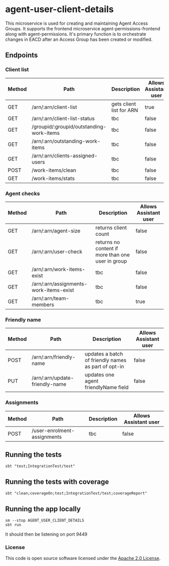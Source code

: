 
# agent-user-client-details

This microservice is used for creating and maintaining Agent Access Groups. It supports the frontend microservice agent-permissions-frontend along with agent-permissions. It's primary function is to orchestrate changes in EACD after an Access Group has been created or modified. 

## Endpoints

### Client list

| **Method** | **Path**                       | **Description**                           |Allows Assistant user|
|------------|--------------------------------|-------------------------------------------|----|
| GET   | /arn/:arn/client-list    | gets client list for ARN             | true |
| GET  | /arn/:arn/client-list-status           | tbc  | false |
| GET  | /groupid/:groupid/outstanding-work-items          |  tbc  | false |
| GET  | /arn/:arn/outstanding-work-items           | tbc  | false |
| GET  | /arn/:arn/clients-assigned-users           | tbc  | false |
| POST  | /work-items/clean           | tbc  | false |
| GET  | /work-items/stats           | tbc  | false |

### Agent checks

| **Method** | **Path**                       | **Description**                           | Allows Assistant user |
|------------|--------------------------------|-------------------------------------------|-----------------------|
| GET   | /arn/:arn/agent-size    | returns client count            | false                 |
| GET  |  /arn/:arn/user-check            | returns no content if more than one user in group | false                 |
| GET  | /arn/:arn/work-items-exist          |  tbc  | false                 |
| GET  | /arn/:arn/assignments-work-items-exist           | tbc  | false                 |
| GET  | /arn/:arn/team-members            | tbc  | true                  |

### Friendly name

| **Method** | **Path**                       | **Description**                           | Allows Assistant user |
|------------|--------------------------------|-------------------------------------------|-----------------------|
| POST   | /arn/:arn/friendly-name    | updates a batch of friendly names as part of opt-in           | false                 |
| PUT  |  /arn/:arn/update-friendly-name            | updates one agent friendlyName field | false                 |

### Assignments

| **Method** | **Path**                       | **Description**                           | Allows Assistant user |
|------------|--------------------------------|-------------------------------------------|-----------------------|
| POST   | /user-enrolment-assignments    | tbc            | false                 |



## Running the tests

    sbt "test;IntegrationTest/test"

## Running the tests with coverage

    sbt "clean;coverageOn;test;IntegrationTest/test;coverageReport"

## Running the app locally

    sm --stop AGENT_USER_CLIENT_DETAILS
    sbt run

It should then be listening on port 9449


### License

This code is open source software licensed under the [Apache 2.0 License]("http://www.apache.org/licenses/LICENSE-2.0.html").
